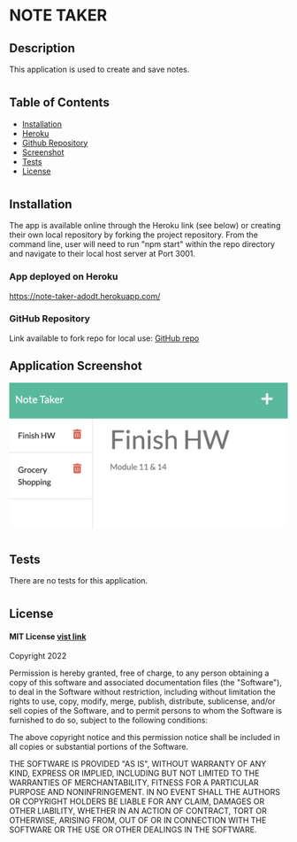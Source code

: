 # NOTE TAKER

## Description
This application is used to create and save notes. 
#
## Table of Contents
- [Installation](#installation)
- [Heroku](#heroku)
- [Github Repository](#github-repo)
- [Screenshot](#screenshot)
- [Tests](#tests)
- [License](#license)

#
## Installation
<a id="installation"></a>
The app is available online through the Heroku link (see below) or creating their own local repository by forking the project repository. From the command line, user will need to run "npm start" within the repo directory and navigate to their local host server at Port 3001.

### App deployed on Heroku
<a id="heroku"></a>
https://note-taker-adodt.herokuapp.com/

### GitHub Repository
<a id="github-repo"></a>
Link available to fork repo for local use: [GitHub repo](https://github.com/adodt/note-taker)<br>


## Application Screenshot
<a id="Screenshot"></a> <img src="public/assets/images/note-taker.png">


#
## Tests
<a id="tests"></a>
There are no tests for this application.


#
## License
<a id="license"></a>

#### MIT License [vist link](https://choosealicense.com/licenses/mit/)
Copyright 2022 

Permission is hereby granted, free of charge, to any person obtaining a copy of this software and associated documentation files (the "Software"), to deal in the Software without restriction, including without limitation the rights to use, copy, modify, merge, publish, distribute, sublicense, and/or sell copies of the Software, and to permit persons to whom the Software is furnished to do so, subject to the following conditions:

The above copyright notice and this permission notice shall be included in all copies or substantial portions of the Software.

THE SOFTWARE IS PROVIDED "AS IS", WITHOUT WARRANTY OF ANY KIND, EXPRESS OR IMPLIED, INCLUDING BUT NOT LIMITED TO THE WARRANTIES OF MERCHANTABILITY, FITNESS FOR A PARTICULAR PURPOSE AND NONINFRINGEMENT. IN NO EVENT SHALL THE AUTHORS OR COPYRIGHT HOLDERS BE LIABLE FOR ANY CLAIM, DAMAGES OR OTHER LIABILITY, WHETHER IN AN ACTION OF CONTRACT, TORT OR OTHERWISE, ARISING FROM, OUT OF OR IN CONNECTION WITH THE SOFTWARE OR THE USE OR OTHER DEALINGS IN THE SOFTWARE.